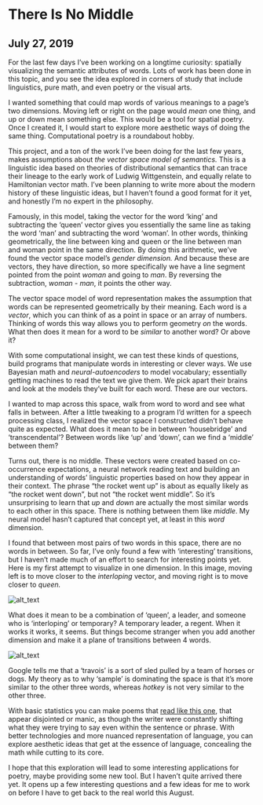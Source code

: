 # There Is No Middle
## July 27, 2019

For the last few days I’ve been working on a longtime curiosity: spatially visualizing the semantic attributes of words. Lots of work has been done in this topic, and you see the idea explored in corners of study that include linguistics, pure math, and even poetry or the visual arts.

I wanted something that could map words of various meanings to a page’s two dimensions. Moving left or right on the page would _mean_ one thing, and up or down mean something else. This would be a tool for spatial poetry. Once I created it, I would start to explore more aesthetic ways of doing the same thing. Computational poetry is a roundabout hobby.

This project, and a ton of the work I’ve been doing for the last few years, makes assumptions about _the vector space model of semantics._ This is a linguistic idea based on theories of distributional semantics that can trace their lineage to the early work of Ludwig Wittgenstein, and equally relate to Hamiltonian vector math. I’ve been planning to write more about the modern history of these linguistic ideas, but I haven’t found a good format for it yet, and honestly I’m no expert in the philosophy.

Famously, in this model, taking the vector for the word ‘king’ and subtracting the ‘queen’ vector gives you essentially the same line as taking the word ‘man’ and subtracting the word ‘woman’. In other words, thinking geometrically, the line between king and queen or the line between man and woman point in the same direction. By doing this arithmetic, we’ve found the vector space model’s _gender_ _dimension._ And because these are vectors, they have direction, so more specifically we have a line segment pointed from the point _woman_ and going to _man_. By reversing the subtraction, _woman - man_, it points the other way. 

The vector space model of word representation makes the assumption that words can be represented geometrically by their meaning. Each word is a _vector_, which you can think of as a point in space or an array of numbers. Thinking of words this way allows you to perform geometry _on_ the words. What then does it mean for a word to be _similar_ to another word? Or above it? 

With some computational insight, we can test these kinds of questions, build programs that manipulate words in interesting or clever ways. We use Bayesian math and _neural-autoencoders_ to model vocabulary; essentially getting machines to read the text we give them. We pick apart their brains and look at the models they’ve built for each word. These are our vectors.

I wanted to map across this space, walk from word to word and see what falls in between. After a little tweaking to a program I’d written for a speech processing class, I realized the vector space I constructed didn’t behave quite as expected. What does it mean to be in between ‘housebridge’ and ‘transcendental’? Between words like ‘up’ and ‘down’, can we find a ‘middle’ between them? 

Turns out, there is no middle. These vectors were created based on co-occurrence expectations, a neural network reading text and building an understanding of words’ linguistic properties based on how they appear in their context. The phrase “the rocket went up” is about as equally likely as “the rocket went down”, but not “the rocket went middle”. So it’s unsurprising to learn that _up_ and _down_ are actually the most similar words to each other in this space. There is nothing between them like _middle_. My neural model hasn’t captured that concept yet, at least in this _word_ dimension. 

I found that between most pairs of two words in this space, there are no words in between. So far, I’ve only found a few with ‘interesting’ transitions, but I haven’t made much of an effort to search for interesting points yet. Here is my first attempt to visualize in one dimension. In this image, moving left is to move closer to the _interloping_ vector, and moving right is to move closer to _queen._





![alt_text](IMG_PATH/static/img/queen1d.png "The Interloping - Queen vector walk")


What does it mean to be a combination of ‘queen’, a leader, and someone who is ‘interloping’ or temporary? A temporary leader, a regent. When it works it works, it seems. But things become stranger when you add another dimension and make it a plane of transitions between 4 words.



![alt_text](IMG_PATH/static/img/queen2d.png "The Stationary - React x Interloping - Queen vector walk")


Google tells me that a ‘travois’ is a sort of sled pulled by a team of horses or dogs. My theory as to why ‘sample’ is dominating the space is that it’s more similar to the other three words, whereas _hotkey_ is not very similar to the other three.

With basic statistics you can make poems that [read like this one](https://www.alexcalderwood.blog/poetry/From%20a%20Corpus%20of%20Bayesian%20Probabilities), that appear disjointed or manic, as though the writer were constantly shifting what they were trying to say even within the sentence or phrase. With better technologies and more nuanced representation of language, you can explore aesthetic ideas that get at the essence of language, concealing the math while cutting to its core.

I hope that this exploration will lead to some interesting applications for poetry, maybe providing some new tool. But I haven’t quite arrived there yet. It opens up a few interesting questions and a few ideas for me to work on before I have to get back to the real world this August. 


<!-- KING - QUEEN = MAN - WOMAN

[https://www.technologyreview.com/s/541356/king-man-woman-queen-the-marvelous-mathematics-of-computational-linguistics/](https://www.technologyreview.com/s/541356/king-man-woman-queen-the-marvelous-mathematics-of-computational-linguistics/)

[https://www.jair.org/index.php/jair/article/view/10640](https://www.jair.org/index.php/jair/article/view/10640)

[https://en.wikipedia.org/wiki/Distributional_semantics](https://en.wikipedia.org/wiki/Distributional_semantics)
-->

